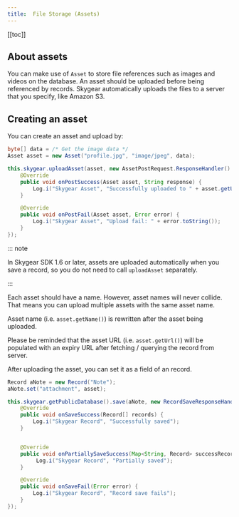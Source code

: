 ```yaml
---
title:  File Storage (Assets)
---
```

[[toc]]

## About assets

You can make use of `Asset` to store file references such as images and videos on the database. An asset should be uploaded before being referenced by records.
Skygear automatically uploads the files to a server that you specify, like Amazon S3.

## Creating an asset

You can create an asset and upload by:

```java
byte[] data = /* Get the image data */
Asset asset = new Asset("profile.jpg", "image/jpeg", data);

this.skygear.uploadAsset(asset, new AssetPostRequest.ResponseHandler() {
    @Override
    public void onPostSuccess(Asset asset, String response) {
        Log.i("Skygear Asset", "Successfully uploaded to " + asset.getUrl());
    }

    @Override
    public void onPostFail(Asset asset, Error error) {
        Log.i("Skygear Asset", "Upload fail: " + error.toString());
    }
});
```

::: note

In Skygear SDK 1.6 or later, assets are uploaded automatically when you save
a record, so you do not need to call `uploadAsset` separately.

:::

Each asset should have a name. However, asset names will never collide.
That means you can upload multiple assets with the same asset name.

Asset name (i.e. `asset.getName()`) is rewritten after the asset being uploaded.

Please be reminded that the asset URL (i.e. `asset.getUrl()`) will be populated
with an expiry URL after fetching / querying the record from server.

After uploading the asset, you can set it as a field of an record.

```java
Record aNote = new Record("Note");
aNote.set("attachment", asset);

this.skygear.getPublicDatabase().save(aNote, new RecordSaveResponseHandler(){
    @Override
    public void onSaveSuccess(Record[] records) {
        Log.i("Skygear Record", "Successfully saved");
    }


    @Override
    public void onPartiallySaveSuccess(Map<String, Record> successRecords, Map<String, Error> errors) {
         Log.i("Skygear Record", "Partially saved");
    }

    @Override
    public void onSaveFail(Error error) {
        Log.i("Skygear Record", "Record save fails");
    }
});
```
